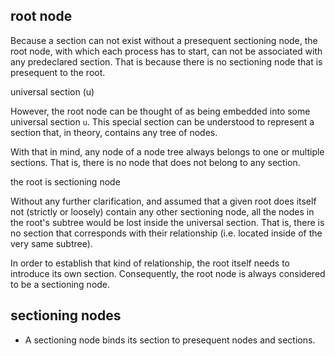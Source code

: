 
<!-- ======================================================================= -->
## root node

Because a section can not exist without a presequent sectioning node, the
root node, with which each process has to start, can not be associated with
any predeclared section. That is because there is no sectioning node that
is presequent to the root.

universal section (u)

However, the root node can be thought of as being embedded into some universal
section `u`. This special section can be understood to represent a section that,
in theory, contains any tree of nodes.

With that in mind, any node of a node tree always belongs to one or multiple
sections. That is, there is no node that does not belong to any section.

the root is sectioning node

Without any further clarification, and assumed that a given root does itself
not (strictly or loosely) contain any other sectioning node, all the nodes in
the root's subtree would be lost inside the universal section. That is, there
is no section that corresponds with their relationship (i.e. located inside of
the very same subtree).

In order to establish that kind of relationship, the root itself needs to
introduce its own section. Consequently, the root node is always considered
to be a sectioning node.

<!-- ======================================================================= -->
## sectioning nodes

* A sectioning node binds its section to presequent nodes and sections.

